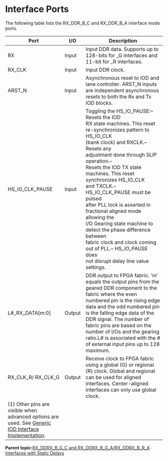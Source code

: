 # Interface Ports

The following table lists the RX\_DDR\_B\_C and RX\_DDR\_B\_A interface mode ports.

|Port|I/O|Description|
|----|---|-----------|
|RX|Input|Input DDR data. Supports up to 128-bits for \_G interfaces and 11-bit for \_R interfaces.|
|RX\_CLK|Input|Input DDR clock.|
|ARST\_N|Input|Asynchronous reset to IOD and lane controller. ARST\_N inputs are independent asynchronous resets to both the Rx and Tx IOD blocks.|
|HS\_IO\_CLK\_PAUSE|Input|Toggling the HS\_IO\_PAUSE:– Resets the IOD<br /> RX state machines. This reset re-synchronizes pattern to HS\_IO\_CLK<br /> \(bank clock\) and RXCLK.– Resets any<br /> adjustment done through SLIP operation.–<br /> Resets the IOD TX state machines. This reset synchronizes HS\_IO\_CLK<br /> and TXCLK.– HS\_IO\_CLK\_PAUSE must be pulsed<br /> after PLL lock is asserted in fractional aligned mode allowing the<br /> I/O Gearing state machine to detect the phase difference between<br /> fabric clock and clock coming out of PLL.– HS\_IO\_PAUSE does<br /> not disrupt delay line value settings.|
|L\#\_RX\_DATA\[m:0\]|Output|DDR output to FPGA fabric. ‘m’ equals the output pins from the geared DDR component to the fabric where the even numbered pin is the rising edge data and the odd numbered pin is the falling edge data of the DDR signal. The number of fabric pins are based on the number of I/Os and the gearing ratio.L\# is associated with the \# of external input pins up to 128 maximum.|
|RX\_CLK\_R/ RX\_CLK\_G|Output|Receive clock to FPGA fabric using a global \(G\) or regional \(R\) clock. Global and regional can be used for aligned interfaces. Center-aligned interfaces can only use global clock.|
|\(1\) Other pins are visible when advanced options are used. See [Generic IOD Interface Implementation](GUID-8222AB9C-2F29-47B9-8E42-AF75F97A64B1.md).| |

**Parent topic:**[RX\_DDRX\_B\_G\_C and RX\_DDRX\_B\_G\_A/RX\_DDRX\_B\_R\_A Interfaces with Static Delays](GUID-5B3B21F0-4738-4959-B36A-889C3EE17D95.md)

